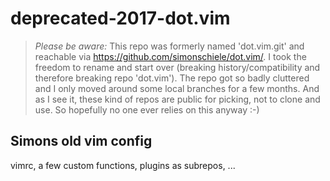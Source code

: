 # deprecated-2017-dot.vim
> *Please be aware:* This repo was formerly named 'dot.vim.git' and reachable
via https://github.com/simonschiele/dot.vim/. I took the freedom to rename and
start over (breaking history/compatibility and therefore breaking repo
'dot.vim'). The repo got so badly cluttered and I only moved around some local
branches for a few months. And as I see it, these kind of repos are public for
picking, not to clone and use. So hopefully no one ever relies on this anyway
:-)

## Simons old vim config

vimrc, a few custom functions, plugins as subrepos, ...
